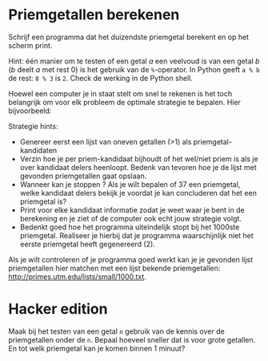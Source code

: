 # Priemgetallen berekenen

Schrijf een programma dat het duizendste priemgetal berekent en op het scherm print.

Hint: één manier om te testen of een getal $a$ een veelvoud is van een getal $b$ ($b$ deelt $a$ met rest $0$) is het gebruik van de `%`-operator. In Python geeft `a % b` de rest: `8 % 3` is `2`. Check de werking in de Python shell.

Hoewel een computer je in staat stelt om snel te rekenen is het toch belangrijk om voor elk probleem de optimale strategie te bepalen. Hier bijvoorbeeld:

Strategie hints:

* Genereer eerst een lijst van oneven getallen (>1) als priemgetal-kandidaten
* Verzin hoe je per priem-kandidaat bijhoudt of het wel/niet priem is als je over kandidaat delers heenloopt. Bedenk van tevoren hoe je de lijst met gevonden priemgetallen gaat opslaan.
* Wanneer kan je stoppen ? Als je wilt bepalen of 37 een priemgetal, welke kandidaat delers bekijk je voordat je kan concluderen dat het een priemgetal is?
* Print voor elke kandidaat informatie zodat je weet waar je bent in de berekening en je ziet of de computer ook echt jouw strategie volgt.
* Bedenkt goed hoe het programma uiteindelijk stopt bij het 1000ste priemgetal. Realiseer je hierbij dat je programma waarschijnlijk niet het eerste priemgetal heeft gegenereerd (2).

Als je wilt controleren of je programma goed werkt kan je je gevonden lijst priemgetallen hier matchen met een lijst bekende priemgetallen: <http://primes.utm.edu/lists/small/1000.txt>.

# Hacker edition

Maak bij het testen van een getal `n` gebruik van de kennis over de priemgetallen onder de `n`. Bepaal hoeveel sneller dat is voor grote getallen. En tot welk priemgetal kan je komen binnen 1 minuut?
